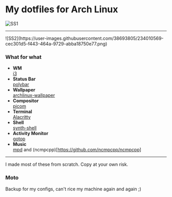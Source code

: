 # My dotfiles for Arch Linux
![SS1](https://user-images.githubusercontent.com/38693805/234010446-4dedbe4e-9ad6-4054-adca-279ec87f90d8.png)
<hr>
![SS2](https://user-images.githubusercontent.com/38693805/234010569-cec301d5-f443-464a-9729-abba18750e77.png)

### What for what


- **WM** \
 [i3](https://github.com/i3/i3)
 - **Status Bar** \
  [polybar](https://github.com/polybar/polybar)
 - **Wallpaper** \
 [archlinux-wallpaper](https://archlinux.org/packages/community/any/archlinux-wallpaper)
-   **Compositor** \
[picom](https://github.com/yshui/picom)
- **Terminal** \
[Alacritty](https://github.com/alacritty/alacritty)
- **Shell** \
[synth-shell](https://github.com/andresgongora/synth-shell)
- **Activity Monitor** \
[gotop](https://github.com/cjbassi/gotop)
- **Music** \
[mpd](https://github.com/MusicPlayerDaemon/MPD) and (ncmpcpp)[https://github.com/ncmpcpp/ncmpcpp]

<hr>
I made most of these from scratch. Copy at your own risk.

### Moto
Backup for my configs, can't rice my machine again and again ;)
